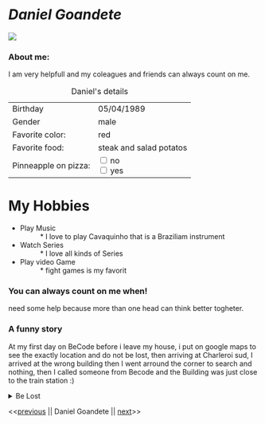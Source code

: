 # *Daniel Goandete*

![](https://media-exp1.licdn.com/dms/image/C4E03AQEN380_xm-APQ/profile-displayphoto-shrink_100_100/0/1579436251653?e=1614211200&v=beta&t=D_YZebaNW_EbXTfmxg7nyr82wtdNzYAaazFq6DNaa2Q)

### About me:
I am very helpfull and my coleagues and friends can always count on me.

<table>
  <caption>Daniel's details</caption>
  
  <tr>
    <td>Birthday</td>
    <td>05/04/1989</td>
  </tr>
  <tr>
    <td>Gender</td>
    <td>male</td>
  </tr>
  <tr>
    <td>Favorite color:</td>
    <td>red</td>
  </tr>
  <tr>
    <td>Favorite food:
</td>
    <td>steak and salad potatos</td>
  </tr>
  <tr>
    <td>Pinneapple on pizza:</td>
    <td>
  <input type="checkbox" id="IdoNot" name="no" value="Pinneapple">  
  <label for="vehicle1"> no</label><br>
  <input type="checkbox" id="iWant" name="yes" value="Pinneapple">
  <label for="vehicle2"> yes</label><br>
    </td>
  </tr>
</table>

# My Hobbies

<ul>
  <li>Play Music</li>
    <dd>* I love to play Cavaquinho that is a Braziliam instrument</dd>
  <li>Watch Series</li>
    <dd>* I love all kinds of Series</dd>
  <li>Play video Game</li>
    <dd>* fight games is my favorit</dd>
</ul>


### You can always count on me when!

need some help because more than one head can think better togheter.

### A funny story

At my first day on BeCode before i leave my house, i put on google maps to see the exactly location and do not be lost, then arriving at Charleroi sud, I arrived at the wrong building then I went arround the corner to search and nothing, then I called someone from Becode and the Building was just close to the train station :)

<details>
  <summary>Be Lost</summary>
  <p>after more or less 20 min I arrived late at BeCode</p>
</details>



<<[previous]( https://github.com/fredgaloppin/challenge-markdown/blob/main/index.md) || Daniel Goandete || [next](https://github.com/becodeorg/CRL-Woods-4.27/blob/main/LearningPath/01.The-Field/03.MarkDown/2.challenge-markdown.md)>>
